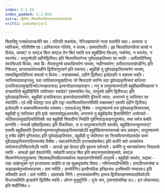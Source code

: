 ```yaml
---
index: 2.1.24
index_padded: 2.1.024
sutra: द्वितीया श्रितातीतपतितगतात्यस्तप्राप्तापन्नैः
vritti: padamanjari

---
```

  श्रितादिषु गत्यर्थत्वात्कर्तरि क्तः। पतिरपि सकर्मकः, नेज्जिह्मायन्तो नरकं पतामेति यथा। अत्यासः उ व्यतिक्रमः, गतिविशेष एव। प्राप्तिरप्यत्र गतिरेव, न फलम्। एवमापतिरपि। इह श्रितपतितगतैरयं सासो न विधेयः, कथम्? यः कष्ट्ंअ श्रितः कष्ट्ंअ तेन श्रितं भवति तत्र बहुव्रीहिणा सिध्दम्; नार्थभेदः, न रूपभेदः, न स्वरभेदः। तत्पुरुषेऽपि ठहीनेद्वितीयाऽ इति श्रितपतितागेभ्यः पुर्वपदप्रकृतिस्वर एव भवति। अतीतादिभिस्तु स्वरसिध्दये विधेयः, तथा हि- तैस्तत्पुरुषे थाथादिस्वरेण भाव्यम्, नाहीनस्वरेण; ठतीतात्यस्तयोरहीनेऽ इति निषेधात्, प्राप्तापन्नयोस्त्वहीने द्वितीयानुपसर्ग इति वचनात्। बहुव्रीहौ तु पूर्वपदप्रकृतितस्वरेण भाव्यम्, तस्माच्छ्रितादिभिरयं समासो न विधेयः। तत्रायमब्यर्थः, ठहीने द्वितीयाऽ इत्येतदपि न वक्तव्यं भवति। जातिस्वरप्रसङ्गस्तु, यदा जातिकालसुखादिभ्यः परे श्रितादयो भवन्ति तदा पूर्वपदप्रकृतिस्वरं बाधित्वा ठ्जातिकालसुखादिभ्योऽनाच्छादनात्ऽ इत्यन्तोदातत्वप्रसङ्गः। ननु च तत्पुरुषारम्भोऽपि बहुव्रीह्यर्थविवक्षायां न दण्डवारितो बहुव्रीहिरिति जातिस्वरः स्यादेव? एवमप्यस्ति भेदः, तत्पुरुषे ठहीने द्वितीयअऽ इति पूर्वपदप्रकृतिस्वरः, बहुव्रीहो ठ्जातिकालऽ इत्यन्तोदातत्वमिति द्वौस्वरौ भवतः; अनारम्भे तु जातिस्वर एव स्यादिति। एवं तर्हि यदेतद्वा जात इति तद्वा जातश्रितपतितगतेष्विति वक्तव्यम्? एवमपि ठहीने द्वितीयाऽ इत्येतदपि न वक्तव्यमित्यस्त्येव लाघवम्। एतावाÄस्तु विशेषः - तत्पुरुषारम्भे तत्र पूर्वपदप्रकृतिस्वरत्वम्, बहुव्रीहौ तु जातिस्वर इति द्वयोः समासयोद्व्êअस्वर्यम्; अनारम्भे तु बहुव्रीहावेव द्वैस्वर्यमिति? अत्रोच्यते - जातिकालसुखादिव्यतिरिक्तैः सह बहुव्रीहौ श्रितादीनां निष्ठेति पूर्वनिपादप्रसङ्गाद्रूपभेतः, तथा सर्वत्र कबपि प्राप्नोति। नन्वसौ ठ्शेषाद्विभाषाऽ इति विकल्पितः, स च तत्पुरुषारम्भेऽपि भवत्येव, बहुव्रीहेरप्यभ्युपगमात्? एवमपि बहुव्रीहावपि द्वैस्वर्याभ्युपगमात्पुर्वपदप्रकृतिस्वरपक्षेऽपि बहुव्रीहित्वानपायात्पक्षे कपः प्रसङ्गः; तत्पुरुषारम्भे तु तत्रैव ठहीने द्वनितायाऽ इति पूर्वपदप्रकृतिस्वरः, बहुव्रीहौ तु जातिस्वर एव नित्यमित्यन्तोदातादेव कब्न पूर्वपदप्रकृतिस्वरादित्यस्त्येव विशेषः। तथाऽर्थभेजोऽपि ठ्गत्यर्थाकर्मकऽ इति कर्तरि क्तो धात्वर्थस्य सर्वात्मनाऽनिष्ठितत्वेऽपि भवति - आरुढो वृक्षं देवदत इति वृक्षस्य एवोच्यते। कर्मणि तु भवन्सर्वात्मना निष्ठतत्वे भवति - आरूढो वृक्षो देवदतेनेति, तथेहापि कष्ट्ंअ श्रित इति कष्टमनुभवन्नेवमुच्यते, कष्ट्ंअ श्रितमनेनेत्यनुभूतकष्टः श्रितशबदविवक्षितस्यार्थस्य साक्षादवगतिर्भवति तत्पुरुषे। बहुव्रीहौ त्वर्थात्, तद्यथा - राज्ञः सखेत्युक्ते नूनं हाजाप्यस्य सखेति स एष सूक्ष्मदृशामेव विषयः। गमिगाम्यादीनामिति। उणादीनामन्येषां च सङ्ग्रहार्थमुभयोरुपादानम्। ग्रामं गमीति। ठ्गमेरिनिःऽ इत्यौणादिक इनिप्रत्ययः ठ्भविष्यति गम्यादयःऽ इति भविष्यति काले। ग्रामं गामीति। आवश्यके णिनि। ठ्गत्यार्थकर्मणिऽ इत्यत्र द्वितीयाग्रहणमपवादविषयेऽपि विधानार्थमिति कृत्प्रयोगे द्वितीयैव भवति। ओगनं बुभुक्षुरिति। भुजेः सन्, ठ्सनाशंसभिक्ष उःऽ। ठ्न लोकाव्ययऽ इति षष्ठीनिषेधः॥